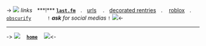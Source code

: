 -> ![](https://64.media.tumblr.com/735f3898822f39f52738811c0915ee3a/bf880edb0e4484c2-40/s250x400/e5c2a7ddc83eb77301c824f328b083a572aeed4b.pnj)
*links*ㅤ***!***
[**``last.fm``**](https://last.fm/user/taehyvn)ㅤ.ㅤ[urls](/-taehyun)
ㅤ.ㅤ[decorated rentries](/flwrbed)ㅤ.ㅤ
[roblox]()ㅤ.ㅤ[``obscurify``]()
ㅤㅤㅤ``!`` ***ask** for social medias* ``!`` 
 ![](https://mikejima.crd.co/assets/images/shadow/1cfad820.gif?v=03449813)<-

-----------------------

-> ![](https://mikejima.crd.co/assets/images/shadow/fdf9480e.gif?v=0ef41667)ㅤ [**``home``**](/trry) ㅤ![](https://mikejima.crd.co/assets/images/shadow/fdf9480e.gif?v=0ef41667)<-